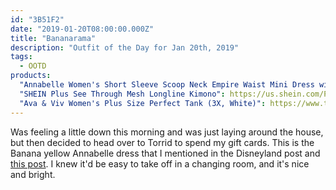 ```yaml
---
id: "3B51F2"
date: "2019-01-20T08:00:00.000Z"
title: "Bananarama"
description: "Outfit of the Day for Jan 20th, 2019"
tags:
  - OOTD
products:
  "Annabelle Women's Short Sleeve Scoop Neck Empire Waist Mini Dress with Pockets (2X, Banana)": https://www.amazon.com/exec/obidos/ASIN/B07BGWZ7B6/curvyandtrans-20
  "SHEIN Plus See Through Mesh Longline Kimono": https://us.shein.com/Plus-See-Through-Mesh-Longline-Kimono-p-447628-cat-1940.html
  "Ava & Viv Women's Plus Size Perfect Tank (3X, White)": https://www.target.com/p/women-s-plus-size-perfect-tank-ava-viv-153/-/A-17161812?preselect=17161791#lnk=sametab
---
```

Was feeling a little down this morning and was just laying around the house, but then decided to head over to Torrid to spend my gift cards. This is the Banana yellow Annabelle dress that I mentioned in the Disneyland post and [this post](/p/6A9556/berry-disgruntled/). I knew it'd be easy to take off in a changing room, and it's nice and bright.
